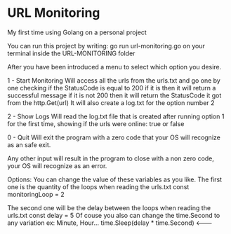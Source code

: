 # URL Monitoring
My first time using Golang on a personal project

You can run this project by writing: go run url-monitoring.go on your terminal inside the URL-MONITORING folder

After you have been introduced a menu to select which option you desire.

1 - Start Monitoring 
Will access all the urls from the urls.txt and go one by one checking
if the StatusCode is equal to 200 if it is then it will return a successful message
if it is not 200 then it will return the StatusCode it got from the http.Get(url)
It will also create a log.txt for the option number 2

2 - Show Logs 
Will read the log.txt file that is created after running option 1 for the first time, showing if the urls were online: true or false

0 - Quit
Will exit the program with a zero code that your OS will recognize as an safe exit.

Any other input will result in the program to close with a non zero code, your OS will recognize as an error.

Options: 
You can change the value of these variables as you like.
The first one is the quantity of the loops when reading the urls.txt
const monitoringLoop = 2

The second one will be the delay between the loops when reading the urls.txt
const delay = 5
Of couse you also can change the time.Second to any variation ex: Minute, Hour...
time.Sleep(delay * time.Second) <---

